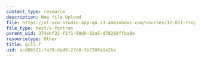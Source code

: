 ```yaml
---
content_type: resource
description: New file Upload
file: https://ol-ocw-studio-app-qa.s3.amazonaws.com/courses/12-811-tropical-meteorology-spring-2011/acd8b521fa39dad927c05b739fa1e26e_gill.f
file_type: text/x-fortran
parent_uid: 374ebf22-f5f1-50d9-82a5-d78288ffba8e
resourcetype: Other
title: gill.f
uid: acd8b521-fa39-dad9-27c0-5b739fa1e26e
---
```

